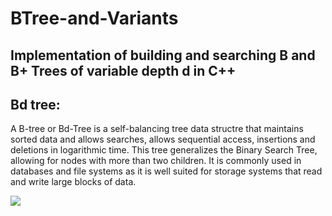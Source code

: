 # BTree-and-Variants
## Implementation of building and searching B and B+ Trees of variable depth d in C++

## Bd tree:
A B-tree or Bd-Tree is a self-balancing tree data structre that maintains sorted data and allows searches, allows sequential access, insertions and deletions in logarithmic time. 
This tree generalizes the Binary Search Tree, allowing for nodes with more than two children. It is commonly used in databases and file systems as it is well suited for storage systems that read and write large blocks of data.

<img src="https://www.cs.cornell.edu/courses/cs3110/2012sp/recitations/rec25-B-trees/images/B-trees.gif" style="float: left;"/>
